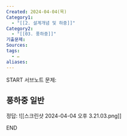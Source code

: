 ```yaml
---
Created: 2024-04-04(목)
Category1:
  - "[[2. 설계개념 및 하중]]"
Category2:
  - "[[03. 풍하중]]"
기출문제: 
Sources: 
tags:
  - ✏️
aliases:
---
```

START
서브노트
문제:  
## 풍하중 일반 

정답: 
![[스크린샷 2024-04-04 오후 3.21.03.png]]
<!--ID: 1712233553487-->
END


